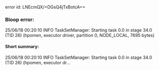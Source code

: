 error id: LNEcmQX/+DGsQ4jTxBotcA==
### Bloop error:

25/06/18 00:20:10 INFO TaskSetManager: Starting task 0.0 in stage 34.0 (TID 26) (hpomen, executor driver, partition 0, NODE_LOCAL, 7695 bytes)
#### Short summary: 

25/06/18 00:20:10 INFO TaskSetManager: Starting task 0.0 in stage 34.0 (TID 26) (hpomen, executor dr...